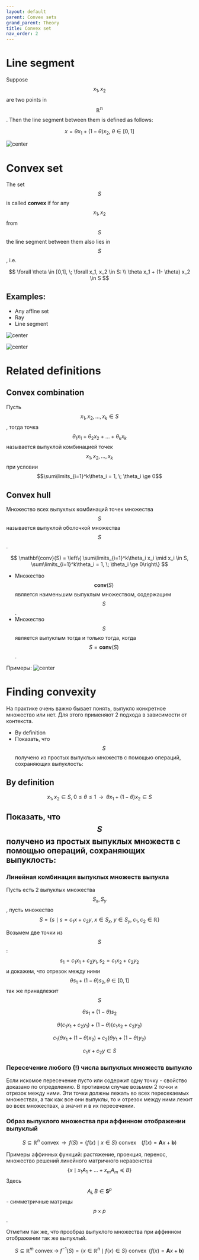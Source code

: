 ```yaml
---
layout: default
parent: Convex sets
grand_parent: Theory
title: Convex set
nav_order: 2
---
```


# Line segment
Suppose $$x_1, x_2 $$ are two points in $$\mathbb{R^n}$$. Then the line segment between them is defined as follows:

$$
x = \theta x_1 + (1 - \theta)x_2, \; \theta \in [0,1]
$$

![center](../line_segment.svg)

# Convex set
The set $$S$$ is called **convex** if for any $$x_1, x_2$$ from $$S$$ the line segment between them also lies in $$S$$, i.e. 

$$
\forall \theta \in [0,1], \; \forall x_1, x_2 \in S: \\ \theta x_1 + (1- \theta) x_2 \in S
$$

## Examples: 

* Any affine set
* Ray
* Line segment

![center](../convex_1.svg)

![center](../convex_2.svg)

# Related definitions
## Convex combination
Пусть $$x_1, x_2, \ldots, x_k \in S$$, тогда точка $$\theta_1 x_1 + \theta_2 x_2 + \ldots + \theta_k x_k$$ называется выпуклой комбинацией точек $$x_1, x_2, \ldots, x_k$$ при условии $$\sum\limits_{i=1}^k\theta_i = 1, \; \theta_i \ge 0$$

## Convex hull
Множество всех выпуклых комбинаций точек множества $$S$$ называется выпуклой оболочкой множества $$S$$.

$$
\mathbf{conv}(S) = \left\{ \sum\limits_{i=1}^k\theta_i x_i \mid x_i \in S, \sum\limits_{i=1}^k\theta_i = 1, \; \theta_i \ge 0\right\}
$$

* Множество $$\mathbf{conv}(S)$$ является наименьшим выпуклым множеством, содержащим $$S$$.
* Множество $$S$$ является выпуклым тогда и только тогда, когда $$S = \mathbf{conv}(S)$$.


Примеры:
![center](../convex_hull.svg)

# Finding convexity

На практике очень важно бывает понять, выпукло конкретное множество или нет. Для этого применяют 2 подхода в зависимости от контекста.
* By definition
* Показать, что $$S$$ получено из простых выпуклых множеств с помощью операций, сохраняющих выпуклость:

## By definition

$$
x_1, x_2 \in S, \; 0 \le \theta \le 1 \;\; \rightarrow \;\; \theta x_1 + (1-\theta)x_2 \in S
$$

## Показать, что $$S$$ получено из простых выпуклых множеств с помощью операций, сохраняющих выпуклость:

### Линейная комбинация выпуклых множеств выпукла

Пусть есть 2 выпуклых множества $$S_x, S_y$$, пусть множество $$S = \left\{s \mid s = c_1 x + c_2 y, \; x \in S_x, \; y \in S_y, \; c_1, c_2 \in \mathbb{R}\right\}$$

Возьмем две точки из $$S$$: $$s_1 = c_1 x_1 + c_2 y_1, s_2 = c_1 x_2 + c_2 y_2$$ и докажем, что отрезок между ними $$\theta s_1 + (1 - \theta)s_2, \theta \in [0,1]$$ так же принадлежит $$S$$

$$
\theta s_1 + (1 - \theta)s_2
$$

$$
\theta (c_1 x_1 + c_2 y_1) + (1 - \theta)(c_1 x_2 + c_2 y_2)
$$

$$
c_1 (\theta x_1 + (1 - \theta)x_2) + c_2 (\theta y_1 + (1 - \theta)y_2)
$$

$$
c_1 x + c_2 y \in S
$$

### Пересечение любого (!) числа выпуклых множеств выпукло


Если искомое пересечение пусто или содержит одну точку - свойство доказано по определению. В противном случае возьмем 2 точки и отрезок между ними. Эти точки должны лежать во всех пересекаемых множествах, а так как все они выпуклы, то и отрезок между ними лежит во всех множествах, а значит и в их пересечении.

###  Образ выпуклого множества при аффинном отображении выпуклый

$$
S \subseteq \mathbb{R}^n \text{ convex}\;\; \rightarrow \;\; f(S) = \left\{ f(x) \mid x \in S \right\} \text{ convex} \;\;\;\; \left(f(x) = \mathbf{A}x + \mathbf{b}\right)
$$

Примеры аффинных функций: растяжение, проекция, перенос, множество решений линейного матричного неравенства $$\left\{ x \mid x_1 A_1 + \ldots + x_m A_m \preceq B\right\}$$ Здесь $$A_i, B \in \mathbf{S}^p$$ - симметричные матрицы $$p \times p$$. 

Отметим так же, что прообраз выпуклого множества при аффинном отображении так же выпуклый.

$$
S \subseteq \mathbb{R}^m \text{ convex}\; \rightarrow \; f^{-1}(S) = \left\{ x \in \mathbb{R}^n \mid f(x) \in S \right\} \text{ convex} \;\; \left(f(x) = \mathbf{A}x + \mathbf{b}\right)
$$
